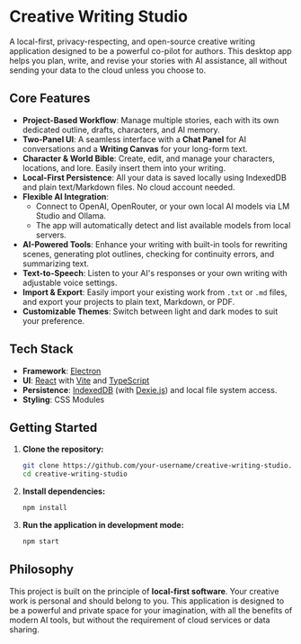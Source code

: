 # Creative Writing Studio

A local-first, privacy-respecting, and open-source creative writing application designed to be a powerful co-pilot for authors. This desktop app helps you plan, write, and revise your stories with AI assistance, all without sending your data to the cloud unless you choose to.

## Core Features

*   **Project-Based Workflow**: Manage multiple stories, each with its own dedicated outline, drafts, characters, and AI memory.
*   **Two-Panel UI**: A seamless interface with a **Chat Panel** for AI conversations and a **Writing Canvas** for your long-form text.
*   **Character & World Bible**: Create, edit, and manage your characters, locations, and lore. Easily insert them into your writing.
*   **Local-First Persistence**: All your data is saved locally using IndexedDB and plain text/Markdown files. No cloud account needed.
*   **Flexible AI Integration**:
    *   Connect to OpenAI, OpenRouter, or your own local AI models via LM Studio and Ollama.
    *   The app will automatically detect and list available models from local servers.
*   **AI-Powered Tools**: Enhance your writing with built-in tools for rewriting scenes, generating plot outlines, checking for continuity errors, and summarizing text.
*   **Text-to-Speech**: Listen to your AI's responses or your own writing with adjustable voice settings.
*   **Import & Export**: Easily import your existing work from `.txt` or `.md` files, and export your projects to plain text, Markdown, or PDF.
*   **Customizable Themes**: Switch between light and dark modes to suit your preference.

## Tech Stack

*   **Framework**: [Electron](https://www.electronjs.org/)
*   **UI**: [React](https://reactjs.org/) with [Vite](https://vitejs.dev/) and [TypeScript](https://www.typescriptlang.org/)
*   **Persistence**: [IndexedDB](https://developer.mozilla.org/en-US/docs/Web/API/IndexedDB_API) (with [Dexie.js](https://dexie.org/)) and local file system access.
*   **Styling**: CSS Modules

## Getting Started

1.  **Clone the repository:**
    ```bash
    git clone https://github.com/your-username/creative-writing-studio.git
    cd creative-writing-studio
    ```

2.  **Install dependencies:**
    ```bash
    npm install
    ```

3.  **Run the application in development mode:**
    ```bash
    npm start
    ```

## Philosophy

This project is built on the principle of **local-first software**. Your creative work is personal and should belong to you. This application is designed to be a powerful and private space for your imagination, with all the benefits of modern AI tools, but without the requirement of cloud services or data sharing.
